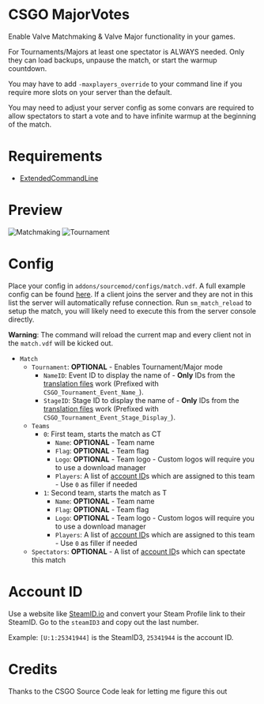# CSGO MajorVotes

Enable Valve Matchmaking & Valve Major functionality in your games.

For Tournaments/Majors at least one spectator is ALWAYS needed. Only they can load backups, unpause the match, or start the warmup countdown.

You may have to add `-maxplayers_override` to your command line if you require more slots on your server than the default.

You may need to adjust your server config as some convars are required to allow spectators to start a vote and to have infinite warmup at the beginning of the match.

# Requirements

- [ExtendedCommandLine](https://github.com/BeepIsla/extended-command-line/)

# Preview

![Matchmaking](https://i.imgur.com/pmnBzLQ.png "Matchmaking")
![Tournament](https://i.imgur.com/4EMm68F.png "Tournament")

# Config

Place your config in `addons/sourcemod/configs/match.vdf`. A full example config can be found [here](match.configs/match.vdf). If a client joins the server and they are not in this list the server will automatically refuse connection. Run `sm_match_reload` to setup the match, you will likely need to execute this from the server console directly.

**Warning**: The command will reload the current map and every client not in the `match.vdf` will be kicked out.

- `Match`
  - `Tournament`: **OPTIONAL** - Enables Tournament/Major mode
    - `NameID`: Event ID to display the name of - **Only** IDs from the [translation files](https://github.com/SteamDatabase/GameTracking-CSGO/blob/master/csgo/resource/csgo_english.txt?raw=true) work (Prefixed with `CSGO_Tournament_Event_Name_`).
    - `StageID`: Stage ID to display the name of - **Only** IDs from the [translation files](https://github.com/SteamDatabase/GameTracking-CSGO/blob/master/csgo/resource/csgo_english.txt?raw=true) work (Prefixed with `CSGO_Tournament_Event_Stage_Display_`).
  - `Teams`
    - `0`: First team, starts the match as CT
      - `Name`: **OPTIONAL** - Team name
      - `Flag`: **OPTIONAL** - Team flag
      - `Logo`: **OPTIONAL** - Team logo - Custom logos will require you to use a download manager
      - `Players`: A list of [account ID](#account-id)s which are assigned to this team - Use `0` as filler if needed
    - `1`: Second team, starts the match as T
      - `Name`: **OPTIONAL** - Team name
      - `Flag`: **OPTIONAL** - Team flag
      - `Logo`: **OPTIONAL** - Team logo - Custom logos will require you to use a download manager
      - `Players`: A list of [account ID](#account-id)s which are assigned to this team - Use `0` as filler if needed
  - `Spectators`: **OPTIONAL** - A list of [account ID](#account-id)s which can spectate this match

# Account ID

Use a website like [SteamID.io](https://steamid.io/) and convert your Steam Profile link to their SteamID. Go to the `steamID3` and copy out the last number.

Example: `[U:1:25341944]` is the SteamID3, `25341944` is the account ID.

# Credits

Thanks to the CSGO Source Code leak for letting me figure this out
